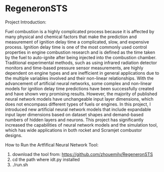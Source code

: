 # RegeneronSTS

Project Introduction:

  Fuel combustion is a highly complicated process because it is affected by many physical and chemical
  factors that make the prediction and measurement of ignition delay time a complicated, slow, and 
  expensive process. Ignition delay time is one of the most commonly used control properties in engine 
  combustion research and is defined as the time taken by the fuel to auto-ignite after being injected 
  into the combustion chamber. Traditional experimental methods, such as using infrared radiation 
  detector monitors and time-based pressure sensor measurements, are highly dependent on engine 
  types and are inefficient in general applications due to the multiple variables involved and their 
  non-linear relationships. With the advancement of artificial neural networks, some complex and 
  non-linear models for ignition delay time predictions have been successfully created and have 
  shown very promising results. However, the majority of published neural network models have 
  unchangeable input layer dimensions, which does not encompass different types of fuels or engines. 
  In this project, I introduced new artificial neural network models that include expandable input 
  layer dimensions based on dataset shapes and demand-based numbers of hidden layers and neurons. 
  This project has significantly increased the capabilities of neural network models and the simulation tool, 
  which has wide applications in both rocket and Scramjet combustor designs. 
  
How to Run the Artfifical Neural Network Tool:
  1. download the tool from: https://github.com/zhouemily/RegeneronSTS
  2. cd the path where idt.py installed
  3. ./run.sh
